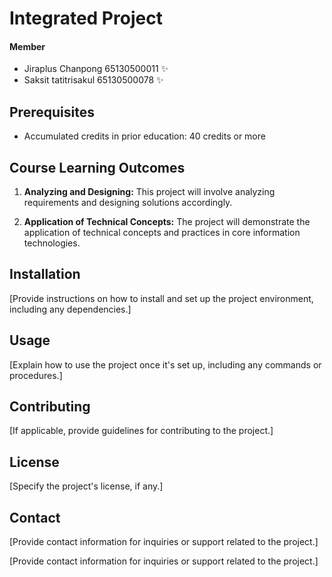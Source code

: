 # Integrated Project 
#### Member
* Jiraplus Chanpong 65130500011 ✨
* Saksit tatitrisakul 65130500078 ✨

## Prerequisites

- Accumulated credits in prior education: 40 credits or more



## Course Learning Outcomes

1. **Analyzing and Designing:** This project will involve analyzing requirements and designing solutions accordingly.
   
2. **Application of Technical Concepts:** The project will demonstrate the application of technical concepts and practices in core information technologies.

## Installation

[Provide instructions on how to install and set up the project environment, including any dependencies.]

## Usage

[Explain how to use the project once it's set up, including any commands or procedures.]

## Contributing

[If applicable, provide guidelines for contributing to the project.]

## License

[Specify the project's license, if any.]

## Contact

[Provide contact information for inquiries or support related to the project.]

[Provide contact information for inquiries or support related to the project.]
 
